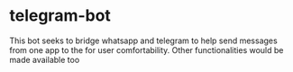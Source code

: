 # telegram-bot
This bot seeks to bridge whatsapp and telegram to help send messages from one app to the for user comfortability.
Other functionalities would be made available too
